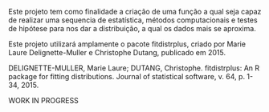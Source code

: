 Este projeto tem como finalidade a criação de uma função a qual seja capaz de realizar uma sequencia de estatística, métodos computacionais e testes de hipótese para nos dar a distribuição, a qual os dados mais se aproxima.

Este projeto utilizará amplamente o pacote fitdistrplus, criado por Marie Laure Delignette-Muller e Christophe Dutang, publicado em 2015.





DELIGNETTE-MULLER, Marie Laure; DUTANG, Christophe. fitdistrplus: An R package for fitting distributions. Journal of statistical software, v. 64, p. 1-34, 2015.



WORK IN PROGRESS
